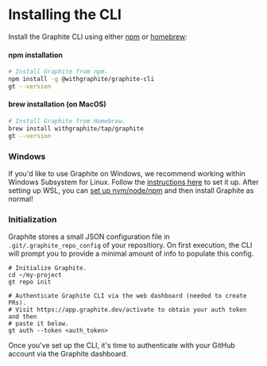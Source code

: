 # Installing the CLI

Install the Graphite CLI using either [npm](https://www.npmjs.com) or [homebrew](https://www.brew.sh):

#### **npm installation**&#x20;

```bash
# Install Graphite from npm.
npm install -g @withgraphite/graphite-cli
gt --version
```

#### **brew installation (on MacOS)**

```bash
# Install Graphite from Homebrew.
brew install withgraphite/tap/graphite
gt --version
```

### **Windows**

If you'd like to use Graphite on Windows, we recommend working within Windows Subsystem for Linux.  Follow the [instructions here](https://docs.microsoft.com/en-us/windows/wsl/install) to set it up.  After setting up WSL, you can [set up nvm/node/npm](https://docs.microsoft.com/en-us/windows/dev-environment/javascript/nodejs-on-wsl) and then install Graphite as normal!

### **Initialization**

Graphite stores a small JSON configuration file in `.git/.graphite_repo_config` of your repositiory. On first execution, the CLI will prompt you to provide a minimal amount of info to populate this config.

```
# Initialize Graphite.
cd ~/my-project
gt repo init

# Authenticate Graphite CLI via the web dashboard (needed to create PRs).
# Visit https://app.graphite.dev/activate to obtain your auth token and then
# paste it below.
gt auth --token <auth_token>
```

Once you've set up the CLI, it's time to authenticate with your GitHub account via the Graphite dashboard.
